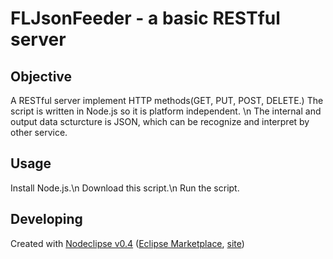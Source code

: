 # FLJsonFeeder - a basic RESTful server

## Objective
A RESTful server implement HTTP methods(GET, PUT, POST, DELETE.) The script is written in Node.js so it is platform independent. \n
The internal and output data scturcture is JSON, which can be recognize and interpret by other service.

## Usage
Install Node.js.\n
Download this script.\n
Run the script.


## Developing


Created with [Nodeclipse v0.4](https://github.com/Nodeclipse/nodeclipse-1)
 ([Eclipse Marketplace](http://marketplace.eclipse.org/content/nodeclipse), [site](http://www.nodeclipse.org))   
